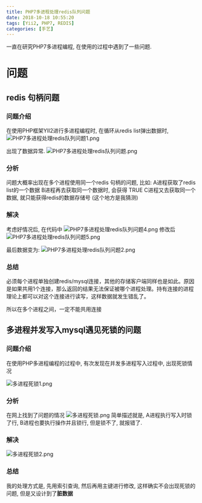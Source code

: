 ```yaml
---
title: PHP7多进程处理redis队列问题
date: 2018-10-18 10:55:20
tags: [Yii2, PHP7, REDIS]
categories: [手艺]
---
```

一直在研究PHP7多进程编程, 在使用的过程中遇到了一些问题.
<!--more-->

# 问题
## redis 句柄问题
### 问题介绍
在使用PHP框架YII2进行多进程编程时, 在循环从redis list弹出数据时, 
![PHP7多进程处理redis队列问题1.png](https://i.loli.net/2018/10/20/5bcabff792a32.png)

出现了数据异常.
![PHP7多进程处理redis队列问题.png](https://i.loli.net/2018/10/20/5bcabff76f722.png)

### 分析
问题大概率出现在多个进程使用同一个redis 句柄的问题, 比如:
A进程获取了redis list的一个数据
B进程再去获取同一个数据时, 会获得 TRUE
C进程又去获取同一个数据, 就只能获得redis的数据存储号 (这个地方是我猜测)

### 解决
考虑好情况后, 在代码中
![PHP7多进程处理redis队列问题4.png](https://i.loli.net/2018/10/20/5bcabff792b6d.png)
修改后
![PHP7多进程处理redis队列问题5.png](https://i.loli.net/2018/10/20/5bcace2f1b590.png)

最后数据变为:
![PHP7多进程处理redis队列问题2.png](https://i.loli.net/2018/10/20/5bcabff78bd24.png)

### 总结
必须每个进程单独创建redis/mysql连接，其他的存储客户端同样也是如此。原因是如果共用1个连接，那么返回的结果无法保证被哪个进程处理。持有连接的进程理论上都可以对这个连接进行读写，这样数据就发生错乱了。

所以在多个进程之间，一定不能共用连接


## 多进程并发写入mysql遇见死锁的问题

### 问题介绍

在使用PHP多进程编程的过程中, 有次发现在并发多进程写入过程中, 出现死锁情况

![多进程死锁1.png](https://i.loli.net/2018/10/20/5bcb15f644f77.png)

### 分析
在网上找到了问题的情况
![多进程死锁.png](https://i.loli.net/2018/10/20/5bcb15f605c31.png)
简单描述就是, A进程执行写入时锁了行, B进程也要执行操作并且锁行, 但是锁不了, 就报错了.

### 解决
![多进程死锁2.png](https://i.loli.net/2018/10/20/5bcb174a0afb6.png)

### 总结
我的处理方式是, 先用索引查询, 然后再用主键进行修改, 这样确实不会出现死锁的问题, 但是又设计到了**脏数据**


